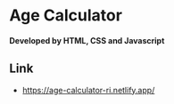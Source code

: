 # Age Calculator

#### Developed by HTML, CSS and Javascript

## Link

- https://age-calculator-ri.netlify.app/
